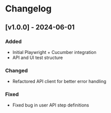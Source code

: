 # Changelog

## [v1.0.0] - 2024-06-01

### Added

- Initial Playwright + Cucumber integration
- API and UI test structure

### Changed

- Refactored API client for better error handling

### Fixed

- Fixed bug in user API step definitions
